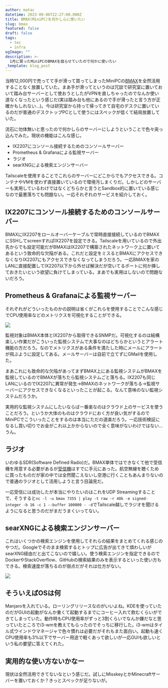 ```yaml
---
author: matac
datetime: 2023-09-06T22:27:00.000Z
title: BMAX(MiniPC)を何かしらに使いたい
slug: bmax
featured: false
draft: false
tags:
  - tec
  - infra
ogImage: ""
description: >-
  1月に買ったMiniPCのBMAXを腐らせていたので何かに使いたい
_template: blog_post
---
```


当時12,000円で売ってて手が滑って買ってしまったMiniPCの[BMAX](https://amzn.asia/d/iyYFbBI)を全然活用することなく放置していた。まあ手が滑ってというのは冗談で研究室に置いておいて踏み台サーバーとして使おうとしたがVPNを直しちゃったのでなんか使い道なくなったという感じだ(実は踏み台も他にあるので手が滑ったと言う方が正確かもしれない...)。今は研究室から持って帰ってきて自宅のデスクに置いているのだが普通のデスクトップPCとして使うにはスペックが低くて結局放置していた。

流石に勿体無いと思ったので何かしらのサーバーにしようということで色々突っ込んでみた。現状の機能はこんな感じ。

- IX2207にコンソール接続するためのコンソールサーバー
- Prometheus & Grafanaによる監視サーバー
- ラジオ
- searXNGによる検索エンジンサーバー

Tailscaleを使用することでこれらのサーバーにどこからでもアクセスできる。コンテナやVMを使わず直接置いているので環境汚しまくりだ。しかしどのサーバーも実用しているわけではなくどちらかと言うとSandbox的に置いている感じなので最悪落ちても問題ない。一応それぞれのサービスを紹介しておく。

## IX2207にコンソール接続するためのコンソールサーバー

BMAXにIX2207をロールオーバーケーブルで常時直接接続しているのでBMAXにSSHしてscreenすればIX2207を設定できる。Tailscaleを用いているので外出先からでも設定可能だがBMAXはIX2207で構築されたネットワーク上に置いてあるという致命的な欠陥がある。これだと設定をミスるとBMAXにアクセスできなくなりIX2207にもアクセスできなくなってしまうだろう。一応BMAXを家のLANに直接配置してIX2207以下から外せば解決だが空いてるポートに何か挿しておきたいという欲望に負けてしまっている。まあでも実用はしないので問題ないだろう。

## Prometheus & Grafanaによる監視サーバー

それぞれがどういったものかの説明は省くがこれらを使用することでこんな感じでCPU使用率などのメトリクスを可視化することができる。

![](/img/grafana.png)

監視対象はBMAX本体とIX2207から取得できるSNMPだ。可視化するのは結構楽しい作業だがこういった監視システムで大事なのはどちらかというとアラート機能の方だろう。なのでメトリクスがある条件を満たした時にメールにアラートが飛ぶように設定してある。メールサーバーは自前で立てずにGMailを使用した。

まあこれにも致命的な欠陥があってまずBMAX上にある監視システムがBMAXを監視しているのでBMAXが落ちたら監視システムごと落ちる。IX2207も同じLANにいるのでIX2207に異常が発生->BMAXのネットワークが落ちる->監視サーバーにアクセスできなくなるといったことが起こる。なんて意味のない監視システムだろうか。

実用的な監視システムにしたいならば一番楽なのはクラウド上のサービスを使うことだろう。というか大体のものはクラウドにおく方が良い気がするのでMiniPCでこういったことをするのは本当にただの道楽だろう。一応技術検証になるし買い切りでお金がこれ以上かからないので全く意味がないわけではない...うん。

## ラジオ

いわゆるSDR(Software Defined Radio)だ。BMAX単体ではできなくて他で受信機を用意する必要があるが[受信機](https://www.amazon.co.jp/gp/product/B07HJTF8NH/ref=ppx_yo_dt_b_asin_title_o03_s00?ie=UTF8&psc=1)はすでに手元にあった。航空無線を聴くために買ったものだが家の中では全然聞こえないし空港に行くこともあんまりないので普通のラジオとして活用しようと言う目論見だ。

一応受信には成功したが本当にやりたいのはこれをUDP Streamingすることで、そうすると`nc -l -u bmax 7355 | play -t raw -r 48k -e signed-integer -b 16 -c 1 --buffer 100000 - -d`でTailscale越しでラジオを聞けるようになると思うのだがまだうまくいってない。

## searXNGによる検索エンジンサーバー

これはいくつかの検索エンジンを使用してそれらの結果をまとめてくれる感じのやつだ。Googleでそのまま検索するとトップに広告が出てきて煩わしいがsearXNG経由だと出てこないので嬉しい。使う検索エンジンを指定できるのでDockerやStackOverflow、GitHubの検索結果のみを表示するといった使い方もできる。検索速度が落ちるのが弱点だがそれは仕方がない。

![](/img/sear.png)

## そういえばOSは何

Manjaroを入れている。ローリングリリースなのがいいよね。KDEを使っていたのだがGUIの起動がなんか重くて起動するまでにコーヒー入れて飲むくらいができてしまっていた。動作時もCPU使用率がずっと3割くらいでなんか嫌だなと思っていたところでi3-wmを教えてもらったのでそっちに移行した。i3-wmはタイル式ウインドウマネージャで色々慣れは必要だがそれもまた面白い。起動も速くCPU使用率も3%以下でサーバー用途で軽くあって欲しいが一応GUIも欲しいという私の要望に答えてくれた。

## 実用的な使い方ないかなー

現状は全然活用できてないなという感じだ。試しにMisskeyとかMinecraftサーバーを置いておくか？きっとスペックが足りないが。

